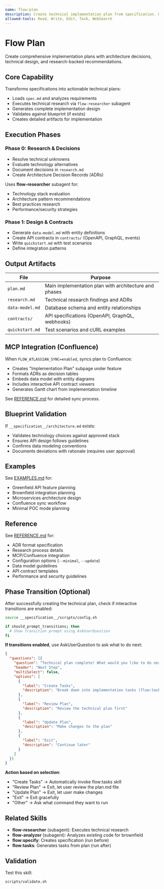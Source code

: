 ```yaml
---
name: flow:plan
description: Create technical implementation plan from specification. Use when 1) Spec is complete and need technical design, 2) Determining architecture for feature, 3) Designing components/APIs/data models, 4) Before breaking down into tasks, 5) Need research-backed technical decisions and ADRs. Creates plan.md with technical decisions and component design.
allowed-tools: Read, Write, Edit, Task, WebSearch
---
```


# Flow Plan

Create comprehensive implementation plans with architecture decisions, technical design, and research-backed recommendations.

## Core Capability

Transforms specifications into actionable technical plans:
- Loads `spec.md` and analyzes requirements
- Executes technical research via `flow-researcher` subagent
- Generates complete implementation design
- Validates against blueprint (if exists)
- Creates detailed artifacts for implementation

## Execution Phases

### Phase 0: Research & Decisions
- Resolve technical unknowns
- Evaluate technology alternatives
- Document decisions in `research.md`
- Create Architecture Decision Records (ADRs)

Uses **flow-researcher** subagent for:
- Technology stack evaluation
- Architecture pattern recommendations
- Best practices research
- Performance/security strategies

### Phase 1: Design & Contracts
- Generate `data-model.md` with entity definitions
- Create API contracts in `contracts/` (OpenAPI, GraphQL, events)
- Write `quickstart.md` with test scenarios
- Define integration patterns

## Output Artifacts

| File | Purpose |
|------|---------|
| `plan.md` | Main implementation plan with architecture and phases |
| `research.md` | Technical research findings and ADRs |
| `data-model.md` | Database schema and entity relationships |
| `contracts/` | API specifications (OpenAPI, GraphQL, webhooks) |
| `quickstart.md` | Test scenarios and cURL examples |

## MCP Integration (Confluence)

When `FLOW_ATLASSIAN_SYNC=enabled`, syncs plan to Confluence:
- Creates "Implementation Plan" subpage under feature
- Formats ADRs as decision tables
- Embeds data model with entity diagrams
- Includes interactive API contract viewers
- Generates Gantt chart from implementation timeline

See [REFERENCE.md](./REFERENCE.md#mcp-integration-confluence) for detailed sync process.

## Blueprint Validation

If `__specification__/architecture.md` exists:
- Validates technology choices against approved stack
- Ensures API design follows guidelines
- Confirms data modeling conventions
- Documents deviations with rationale (requires user approval)

## Examples

See [EXAMPLES.md](./EXAMPLES.md) for:
- Greenfield API feature planning
- Brownfield integration planning
- Microservices architecture design
- Confluence sync workflow
- Minimal POC mode planning

## Reference

See [REFERENCE.md](./REFERENCE.md) for:
- ADR format specification
- Research process details
- MCP/Confluence integration
- Configuration options (`--minimal`, `--update`)
- Data model guidelines
- API contract templates
- Performance and security guidelines

## Phase Transition (Optional)

After successfully creating the technical plan, check if interactive transitions are enabled:

```bash
source __specification__/scripts/config.sh

if should_prompt_transitions; then
  # Show transition prompt using AskUserQuestion
fi
```

**If transitions enabled**, use AskUserQuestion to ask what to do next:

```json
{
  "questions": [{
    "question": "Technical plan complete! What would you like to do next?",
    "header": "Next Step",
    "multiSelect": false,
    "options": [
      {
        "label": "Create Tasks",
        "description": "Break down into implementation tasks (flow:tasks)"
      },
      {
        "label": "Review Plan",
        "description": "Review the technical plan first"
      },
      {
        "label": "Update Plan",
        "description": "Make changes to the plan"
      },
      {
        "label": "Exit",
        "description": "Continue later"
      }
    ]
  }]
}
```

**Action based on selection**:
- "Create Tasks" → Automatically invoke flow:tasks skill
- "Review Plan" → Exit, let user review the plan.md file
- "Update Plan" → Exit, let user make changes
- "Exit" → Exit gracefully
- "Other" → Ask what command they want to run

## Related Skills

- **flow-researcher** (subagent): Executes technical research
- **flow-analyzer** (subagent): Analyzes existing code for brownfield
- **flow:specify**: Creates specification (run before)
- **flow:tasks**: Generates tasks from plan (run after)

## Validation

Test this skill:
```bash
scripts/validate.sh
```